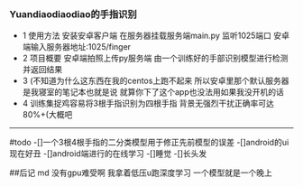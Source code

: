 ﻿### Yuandiaodiaodiao的手指识别

- 1 使用方法
安装安卓客户端 在服务器挂载服务端main.py 监听1025端口
安卓端输入服务器地址:1025/finger
- 2 项目概要
安卓端拍照上传py服务端
由一个训练好的手部识别模型进行检测并返回结果
- 3 (不知道为什么这东西在我的centos上跑不起来
所以安卓里那个默认服务器是我寝室的笔记本也就是说
就算你下了这个app也没法用如果我没开机的话
- 4 训练集捉鸡容易将3根手指识别为四根手指
背景无强烈干扰正确率可达80%+(大概吧
---
#todo
-[]一个3根4根手指的二分类模型用于修正先前模型的误差
-[]android的ui现在好丑
-[]android端进行的在线学习
-[]睡觉
-[]长头发

##后记
md 没有gpu难受啊 我拿着低压u跑深度学习
一个模型就是一个晚上
